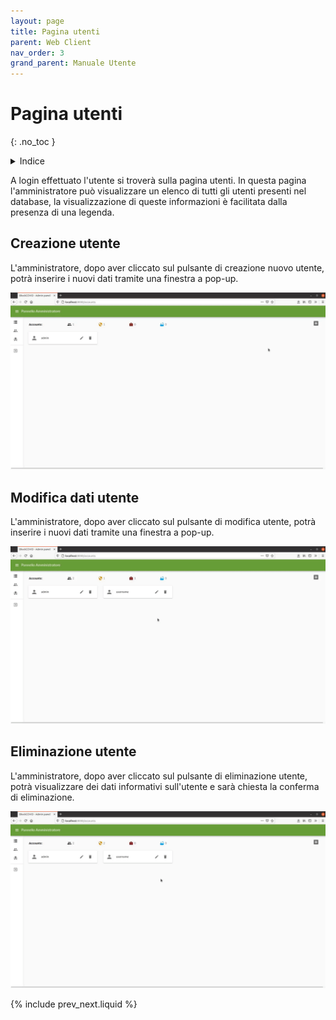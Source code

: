 ```yaml
---
layout: page
title: Pagina utenti
parent: Web Client
nav_order: 3
grand_parent: Manuale Utente
---
```


# Pagina utenti
{: .no_toc }
<details closed markdown="block">
  <summary>
    Indice
  </summary>
  {: .text-delta }
1. TOC
{:toc}
</details>

A login effettuato l'utente si troverà sulla pagina utenti.  In questa
pagina l'amministratore può visualizzare un elenco di tutti gli utenti
presenti nel database, la visualizzazione di queste informazioni è
facilitata dalla presenza di una legenda.

## Creazione utente
L'amministratore, dopo aver cliccato sul pulsante di creazione nuovo utente, potrà inserire i nuovi dati tramite una finestra a pop-up.

<img src="/assets/web/newUser.gif">

## Modifica dati utente
L'amministratore, dopo aver cliccato sul pulsante di modifica utente, potrà inserire i nuovi dati tramite una finestra a pop-up.

<img src="/assets/web/modifyUser.gif">

## Eliminazione utente
L'amministratore, dopo aver cliccato sul pulsante di eliminazione utente, potrà visualizzare dei dati informativi sull'utente e sarà chiesta la conferma di eliminazione.

<img src="/assets/web/deleteUser.gif">

{% include prev_next.liquid %}
